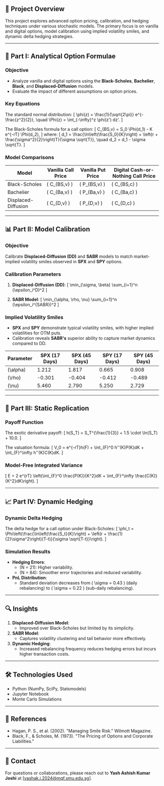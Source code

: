 ## 📖 **Project Overview**
This project explores advanced option pricing, calibration, and hedging techniques under various stochastic models. The primary focus is on vanilla and digital options, model calibration using implied volatility smiles, and dynamic delta hedging strategies.

---

## 🧩 **Part I: Analytical Option Formulae**
### **Objective**
- Analyze vanilla and digital options using the **Black-Scholes**, **Bachelier**, **Black**, and **Displaced-Diffusion** models.
- Evaluate the impact of different assumptions on option prices.

### **Key Equations**
The standard normal distribution:
\[
\phi(z) = \frac{1}{\sqrt{2\pi}} e^{-\frac{z^2}{2}}, \quad \Phi(z) = \int_{-\infty}^z \phi(z') dz'.
\]

The Black-Scholes formula for a call option:
\[
C_{BS,v} = S_0 \Phi(d_1) - K e^{-rT} \Phi(d_2),
\]
where:
\[
d_1 = \frac{\ln\left(\frac{S_0}{K}\right) + \left(r + \frac{\sigma^2}{2}\right)T}{\sigma \sqrt{T}}, \quad d_2 = d_1 - \sigma \sqrt{T}.
\]

### **Model Comparisons**
| **Model**               | **Vanilla Call Price** | **Vanilla Put Price** | **Digital Cash-or-Nothing Call Price** |
|--------------------------|------------------------|-----------------------|---------------------------------------|
| Black-Scholes            | \( C_{BS,v} \)       | \( P_{BS,v} \)       | \( C_{BS,c} \)                       |
| Bachelier                | \( C_{Ba,v} \)       | \( P_{Ba,v} \)       | \( C_{Ba,c} \)                       |
| Displaced-Diffusion      | \( C_{D,v} \)        | \( P_{D,v} \)        | \( C_{D,c} \)                        |

---

## 📊 **Part II: Model Calibration**

### **Objective**
Calibrate **Displaced-Diffusion (DD)** and **SABR** models to match market-implied volatility smiles observed in **SPX** and **SPY** options.

### **Calibration Parameters**
1. **Displaced-Diffusion (DD)**:
   \[
   \min_{\sigma, \beta} \sum_{i=1}^n (\epsilon_i^D)^2
   \]

2. **SABR Model**:
   \[
   \min_{\alpha, \rho, \nu} \sum_{i=1}^n (\epsilon_i^{SABR})^2
   \]

### **Implied Volatility Smiles**
- **SPX** and **SPY** demonstrate typical volatility smiles, with higher implied volatilities for OTM puts.
- Calibration reveals **SABR's** superior ability to capture market dynamics compared to DD.

| Parameter | SPX (17 Days) | SPX (45 Days) | SPY (17 Days) | SPY (45 Days) |
|-----------|---------------|---------------|---------------|---------------|
| \(\alpha\) | 1.212         | 1.817         | 0.665         | 0.908         |
| \(\rho\)   | -0.301        | -0.404        | -0.412        | -0.489        |
| \(\nu\)    | 5.460         | 2.790         | 5.250         | 2.729         |

---

## 🔄 **Part III: Static Replication**
### **Payoff Function**
The exotic derivative payoff:
\[
h(S_T) = S_T^{\frac{1}{3}} + 1.5 \cdot \ln(S_T) + 10.0.
\]

The valuation formula:
\[
V_0 = e^{-rT}h(F) + \int_{F}^0 h''(K)P(K)dK + \int_{F}^\infty h''(K)C(K)dK.
\]

### **Model-Free Integrated Variance**
\[
E = 2 e^{rT} \left(\int_{F}^0 \frac{P(K)}{K^2}dK + \int_{F}^\infty \frac{C(K)}{K^2}dK\right).
\]

---

## 📈 **Part IV: Dynamic Hedging**
### **Dynamic Delta Hedging**
The delta hedge for a call option under Black-Scholes:
\[
\phi_t = \Phi\left(\frac{\ln\left(\frac{S_t}{K}\right) + \left(r + \frac{1}{2}\sigma^2\right)(T-t)}{\sigma \sqrt{T-t}}\right).
\]

### **Simulation Results**
- **Hedging Errors**:
  - \(N = 21\): Higher variability.
  - \(N = 84\): Smoother error trajectories and reduced variability.
- **PnL Distribution**:
  - Standard deviation decreases from \( \sigma = 0.43 \) (daily rebalancing) to \( \sigma = 0.22 \) (sub-daily rebalancing).

---

## 🔍 **Insights**
1. **Displaced-Diffusion Model**:
   - Improved over Black-Scholes but limited by its simplicity.
2. **SABR Model**:
   - Captures volatility clustering and tail behavior more effectively.
3. **Dynamic Hedging**:
   - Increased rebalancing frequency reduces hedging errors but incurs higher transaction costs.

---

## 🛠 **Technologies Used**
- Python (NumPy, SciPy, Statsmodels)
- Jupyter Notebook
- Monte Carlo Simulations

---

## 📜 **References**
- Hagan, P. S., et al. (2002). "Managing Smile Risk." Wilmott Magazine.
- Black, F., & Scholes, M. (1973). "The Pricing of Options and Corporate Liabilities."

---

## 💬 **Contact**
For questions or collaborations, please reach out to **Yash Ashish Kumar Joshi** at [yashak.j.2024@mqf.smu.edu.sg].
